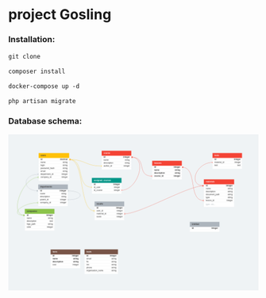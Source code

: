 # project Gosling

### Installation:

```shell
git clone
```
```shell
composer install
```
```shell
docker-compose up -d
```
```shell
php artisan migrate
```

### Database schema:
![database schema](storage/readmy/gosling.png "database schema")
